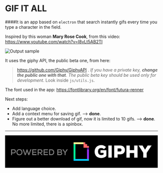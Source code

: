 GIF IT ALL
==========

####It is an app based on `electron` that search instantly gifs every time you type a character in the field.

Inspired by this woman **Mary Rose Cook**, from this video:
https://www.youtube.com/watch?v=I8vLt5AB2TI

![Output sample](https://raw.githubusercontent.com/cbarGit/GIA/master/img/sample.gif)

It uses the giphy API, the public beta one, from here:
> https://github.com/Giphy/GiphyAPI .
*If you have a private key, **change the public one with that**. The public beta key should be used only for development.*
Look inside `js/utils.js`.

The font used in the app:
https://fontlibrary.org/en/font/futura-renner

Next steps:
- Add language choice.
- Add a context menu for saving gif. --> **done**.
- Figure out a better download of gif, now it is limited to 10 gifs. --> **done**. No more limited, there is a spinbox.

-----------------------------------------------------------------------------
![alt tag](https://raw.githubusercontent.com/cbarGit/GIA/master/img/logo.png)